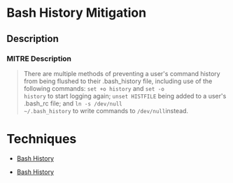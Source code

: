 
# Bash History Mitigation

## Description

### MITRE Description

> There are multiple methods of preventing a user's command history from being flushed to their .bash_history file, including use of the following commands:
<code>set +o history</code> and <code>set -o history</code> to start logging again;
<code>unset HISTFILE</code> being added to a user's .bash_rc file; and
<code>ln -s /dev/null ~/.bash_history</code> to write commands to <code>/dev/null</code>instead.


# Techniques


* [Bash History](../techniques/Bash-History.md)

* [Bash History](../techniques/Bash-History.md)
    
